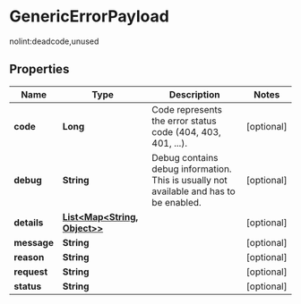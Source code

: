 

# GenericErrorPayload

nolint:deadcode,unused
## Properties

Name | Type | Description | Notes
------------ | ------------- | ------------- | -------------
**code** | **Long** | Code represents the error status code (404, 403, 401, ...). |  [optional]
**debug** | **String** | Debug contains debug information. This is usually not available and has to be enabled. |  [optional]
**details** | [**List&lt;Map&lt;String, Object&gt;&gt;**](Map.md) |  |  [optional]
**message** | **String** |  |  [optional]
**reason** | **String** |  |  [optional]
**request** | **String** |  |  [optional]
**status** | **String** |  |  [optional]



